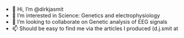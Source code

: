 - 👋 Hi, I’m @dirkjasmit
- 👀 I’m interested in Science: Genetics and electrophysiology
- 💞️ I’m looking to collaborate on Genetic analysis of EEG signals
- 📫 Should be easy to find me via the articles I produced (d.j.smit at 

<!---
dirkjasmit/dirkjasmit is a ✨ special ✨ repository because its `README.md` (this file) appears on your GitHub profile.
You can click the Preview link to take a look at your changes.
--->
